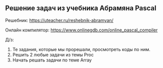 ## Решение задач из учебника Абрамяна Pascal

Решебник: https://uteacher.ru/reshebnik-abramyan/

Онлайн компилятор: https://www.onlinegdb.com/online_pascal_compiler

Д/з:

1. Те задания, которые мы прорешали, просмотреть коды по ним.
2. Решить 2 любые задачи из темы Proc
3. Начать решать задачи по теме Array
